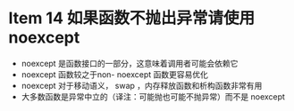 # Item 14 如果函数不抛出异常请使用noexcept

- noexcept 是函数接⼝的⼀部分，这意味着调⽤者可能会依赖它
- noexcept 函数较之于non- noexcept 函数更容易优化
- noexcept 对于移动语义， swap ，内存释放函数和析构函数⾮常有⽤
- ⼤多数函数是异常中⽴的（译注：可能抛也可能不抛异常）⽽不是 noexcept
